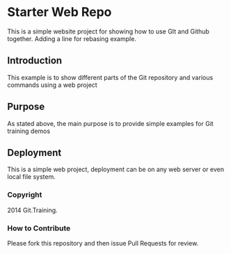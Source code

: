 # Starter Web Repo

This is a simple website project for showing
how to use GIt and Github together. Adding a line for rebasing example.

## Introduction

This example is to show different parts of
the Git repository and various commands
using a web project

## Purpose

As stated above, the main purpose is to provide
simple examples for Git training demos

## Deployment

This is a simple web project, deployment
can be on any web server or even local
file system.

### Copyright

2014 Git.Training.

### How to Contribute

Please fork this repository and then issue Pull Requests for
review.
